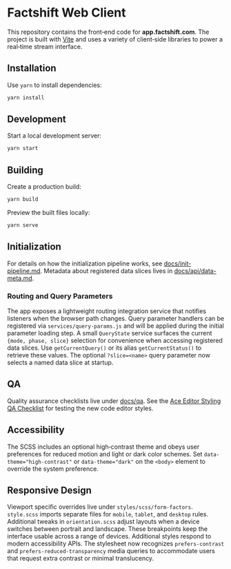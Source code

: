 # Factshift Web Client

This repository contains the front‑end code for **app.factshift.com**. The project is built with [Vite](https://vitejs.dev/) and uses a variety of client‑side libraries to power a real‑time stream interface.

## Installation

Use `yarn` to install dependencies:

```bash
yarn install
```

## Development

Start a local development server:

```bash
yarn start
```

## Building

Create a production build:

```bash
yarn build
```

Preview the built files locally:

```bash
yarn serve
```

## Initialization

For details on how the initialization pipeline works, see [docs/init-pipeline.md](docs/init-pipeline.md).
Metadata about registered data slices lives in [docs/api/data-meta.md](docs/api/data-meta.md).

### Routing and Query Parameters

The app exposes a lightweight routing integration service that notifies
listeners when the browser path changes. Query parameter handlers can be
registered via `services/query-params.js` and will be applied during the
initial parameter loading step. A small `QueryState` service surfaces the
current `{mode, phase, slice}` selection for convenience when accessing
registered data slices. Use `getCurrentQuery()` or its alias
`getCurrentStatus()` to retrieve these values. The optional `?slice=<name>` query
parameter now selects a named data slice at startup.

## QA

Quality assurance checklists live under [docs/qa](docs/qa). See the
[Ace Editor Styling QA Checklist](docs/qa/ace-editor-style.md) for
testing the new code editor styles.

## Accessibility

The SCSS includes an optional high‑contrast theme and obeys user
preferences for reduced motion and light or dark color schemes. Set
`data-theme="high-contrast"` or `data-theme="dark"` on the `<body>`
element to override the system preference.

## Responsive Design

Viewport specific overrides live under `styles/scss/form-factors`.
`style.scss` imports separate files for `mobile`, `tablet`, and `desktop`
rules. Additional tweaks in `orientation.scss` adjust layouts when a
device switches between portrait and landscape. These breakpoints keep
the interface usable across a range of devices.
Additional styles respond to modern accessibility APIs. The stylesheet
now recognizes `prefers-contrast` and `prefers-reduced-transparency`
media queries to accommodate users that request extra contrast or minimal
translucency.


